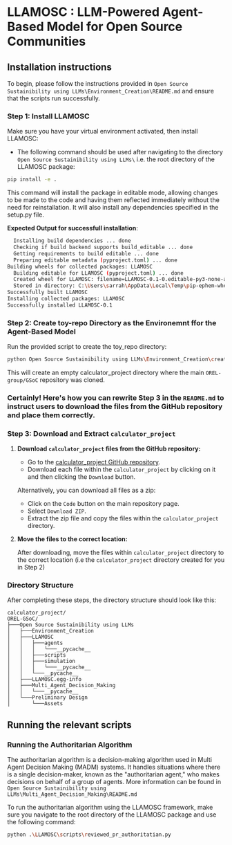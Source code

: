# LLAMOSC : LLM-Powered Agent-Based Model for Open Source Communities

## Installation instructions

To begin, please follow the instructions provided in `Open Source Sustainibility using LLMs\Environment_Creation\README.md` and ensure that the scripts run successfully.

### Step 1: Install LLAMOSC

Make sure you have your virtual environment activated, then install LLAMOSC:

- The following command should be used after navigating to the directory `Open Source Sustainibility using LLMs\` i.e. the root directory of the LLAMOSC package:

```bash
pip install -e .
```

This command will install the package in editable mode, allowing changes to be made to the code and having them reflected immediately without the need for reinstallation. It will also install any dependencies specified in the setup.py file.

**Expected Output for successfull installation**:

```bash
  Installing build dependencies ... done
  Checking if build backend supports build_editable ... done
  Getting requirements to build editable ... done
  Preparing editable metadata (pyproject.toml) ... done
Building wheels for collected packages: LLAMOSC
  Building editable for LLAMOSC (pyproject.toml) ... done
  Created wheel for LLAMOSC: filename=LLAMOSC-0.1-0.editable-py3-none-any.whl size=2633 sha256=9d91d727f73ac57f32e943a2ba7a6703cf4d10121d0ef98075b8d5c37fe4b4a2
  Stored in directory: C:\Users\sarrah\AppData\Local\Temp\pip-ephem-wheel-cache-1u2f0e0o\wheels\4e\1f\49\6511790848ca800f7fae3bb0dbad2013b799fdf29612974710
Successfully built LLAMOSC
Installing collected packages: LLAMOSC
Successfully installed LLAMOSC-0.1
```
### Step 2: Create toy-repo Directory as the Environemnt ffor the Agent-Based Model
Run the provided script to create the toy_repo directory:

```bash
python Open Source Sustainibility using LLMs\Environment_Creation\create_toy_repo.py
```

This will create an empty calculator_project directory where the main `OREL-group/GSoC` repository was cloned.

### Certainly! Here's how you can rewrite Step 3 in the `README.md` to instruct users to download the files from the GitHub repository and place them correctly.

### Step 3: Download and Extract `calculator_project`

1. **Download `calculator_project` files from the GitHub repository:**

    - Go to the [calculator_project GitHub repository](https://github.com/sarrah-basta/toy-repos-for-LLAMOSC/tree/main/calculator_project).
    - Download each file within the `calculator_project` by clicking on it and then clicking the `Download` button.

    Alternatively, you can download all files as a zip:

    - Click on the `Code` button on the main repository page.
    - Select `Download ZIP`.
    - Extract the zip file and copy the files within the `calculator_project` directory.

2. **Move the files to the correct location:**

    After downloading, move the files within `calculator_project` directory to the correct location (i.e the `calculator_project` directory created for you in Step 2)


### Directory Structure

After completing these steps, the directory structure should look like this:

```
calculator_project/
OREL-GSoC/
├───Open Source Sustainibility using LLMs
│   ├───Environment_Creation
│   ├───LLAMOSC
│   │   ├───agents
│   │   │   └───__pycache__
│   │   ├───scripts
│   │   ├───simulation
│   │   │   └───__pycache__
│   │   └───__pycache__
│   ├───LLAMOSC.egg-info
│   ├───Multi_Agent_Decision_Making
│   │   └───__pycache__
│   └───Preliminary Design
│       └───Assets
```

## Running the relevant scripts 

### Running the Authoritarian Algorithm

The authoritarian algorithm is a decision-making algorithm used in Multi Agent Decision Making (MADM) systems. It handles situations where there is a single decision-maker, known as the "authoritarian agent," who makes decisions on behalf of a group of agents. More information can be found in `Open Source Sustainibility using LLMs\Multi_Agent_Decision_Making\README.md`

To run the authoritarian algorithm using the LLAMOSC framework, make sure you navigate to the root directory of the LLAMOSC package and use the following command:

```bash
python .\LLAMOSC\scripts\reviewed_pr_authoritatian.py
```
